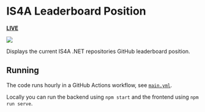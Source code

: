 # IS4A Leaderboard Position

[**LIVE**](https://tomashubelbauer.github.io/is4a-leaderboard)

![](https://github.com/tomashubelbauer/is4a-leaderboard/workflows/github-pages/badge.svg)

Displays the current IS4A .NET repositories GitHub leaderboard position.

## Running

The code runs hourly in a GitHub Actions workflow, see [`main.yml`](.github/workflows/main.yml).

Locally you can run the backend using `npm start` and the frontend using `npm run serve`.
